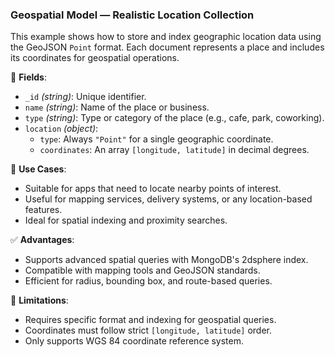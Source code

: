 ### Geospatial Model — Realistic Location Collection

This example shows how to store and index geographic location data using the GeoJSON `Point` format. Each document represents a place and includes its coordinates for geospatial operations.

🧱 **Fields**:

- `_id` _(string)_: Unique identifier.
- `name` _(string)_: Name of the place or business.
- `type` _(string)_: Type or category of the place (e.g., cafe, park, coworking).
- `location` _(object)_:
  - `type`: Always `"Point"` for a single geographic coordinate.
  - `coordinates`: An array `[longitude, latitude]` in decimal degrees.

📌 **Use Cases**:

- Suitable for apps that need to locate nearby points of interest.
- Useful for mapping services, delivery systems, or any location-based features.
- Ideal for spatial indexing and proximity searches.

✅ **Advantages**:

- Supports advanced spatial queries with MongoDB's 2dsphere index.
- Compatible with mapping tools and GeoJSON standards.
- Efficient for radius, bounding box, and route-based queries.

🚫 **Limitations**:

- Requires specific format and indexing for geospatial queries.
- Coordinates must follow strict `[longitude, latitude]` order.
- Only supports WGS 84 coordinate reference system.
